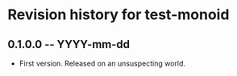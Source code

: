 # Revision history for test-monoid

## 0.1.0.0 -- YYYY-mm-dd

* First version. Released on an unsuspecting world.
